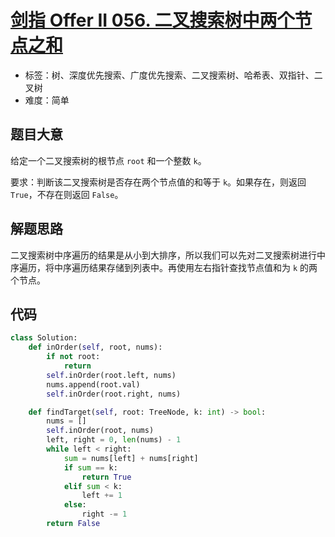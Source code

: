 # [剑指 Offer II 056. 二叉搜索树中两个节点之和](https://leetcode-cn.com/problems/opLdQZ/)

- 标签：树、深度优先搜索、广度优先搜索、二叉搜索树、哈希表、双指针、二叉树
- 难度：简单

## 题目大意

给定一个二叉搜索树的根节点 `root` 和一个整数 `k`。

要求：判断该二叉搜索树是否存在两个节点值的和等于 `k`。如果存在，则返回 `True`，不存在则返回 `False`。

## 解题思路

二叉搜索树中序遍历的结果是从小到大排序，所以我们可以先对二叉搜索树进行中序遍历，将中序遍历结果存储到列表中。再使用左右指针查找节点值和为 `k` 的两个节点。

## 代码

```Python
class Solution:
    def inOrder(self, root, nums):
        if not root:
            return
        self.inOrder(root.left, nums)
        nums.append(root.val)
        self.inOrder(root.right, nums)

    def findTarget(self, root: TreeNode, k: int) -> bool:
        nums = []
        self.inOrder(root, nums)
        left, right = 0, len(nums) - 1
        while left < right:
            sum = nums[left] + nums[right]
            if sum == k:
                return True
            elif sum < k:
                left += 1
            else:
                right -= 1
        return False
```

